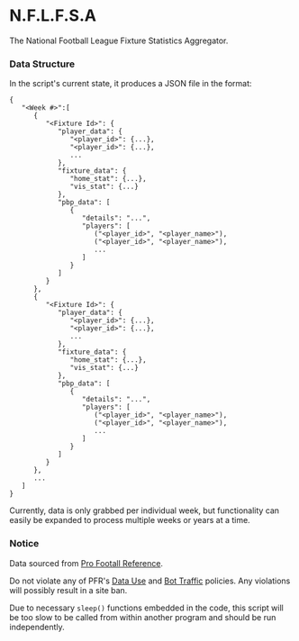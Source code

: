 # N.F.L.F.S.A

The National Football League Fixture Statistics Aggregator.

### Data Structure

In the script's current state, it produces a JSON file in the format:

```
{
   "<Week #>":[
      {
         "<Fixture Id>": {
            "player_data": {
               "<player_id>": {...},
               "<player_id>": {...},
               ...
            },
            "fixture_data": {
               "home_stat": {...},
               "vis_stat": {...}
            },
            "pbp_data": [
               {
                  "details": "...",
                  "players": [
                     ("<player_id>", "<player_name>"),
                     ("<player_id>", "<player_name>"),
                     ...
                  ]
               }
            ]
         }
      },
      {
         "<Fixture Id>": {
            "player_data": {
               "<player_id>": {...},
               "<player_id>": {...},
               ...
            },
            "fixture_data": {
               "home_stat": {...},
               "vis_stat": {...}
            },
            "pbp_data": [
               {
                  "details": "...",
                  "players": [
                     ("<player_id>", "<player_name>"),
                     ("<player_id>", "<player_name>"),
                     ...
                  ]
               }
            ]
         }
      },
      ...
   ]
}
```

Currently, data is only grabbed per individual week, but functionality can easily be expanded to process multiple weeks or years at a time.

### Notice

Data sourced from [Pro Footall Reference](https://www.pro-football-reference.com/).

Do not violate any of PFR's [Data Use](https://www.sports-reference.com/bot-traffic.html) and [Bot Traffic](https://www.sports-reference.com/bot-traffic.html) policies. Any violations will possibly result in a site ban.

Due to necessary `sleep()` functions embedded in the code, this script will be too slow to be called from within another program and should be run independently.
